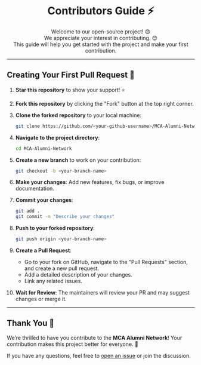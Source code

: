 <div align="center">

# Contributors Guide ⚡

Welcome to our open-source project! 😍  
We appreciate your interest in contributing. 😊  
This guide will help you get started with the project and make your first contribution.

</div>

---

## Creating Your First Pull Request 🌟

1. **Star this repository** to show your support! ⭐
2. **Fork this repository** by clicking the "Fork" button at the top right corner.
3. **Clone the forked repository** to your local machine:

    ```bash
    git clone https://github.com/<your-github-username>/MCA-Alumni-Network.git
    ```

4. **Navigate to the project directory**:

    ```bash
    cd MCA-Alumni-Network
    ```

5. **Create a new branch** to work on your contribution:

    ```bash
    git checkout -b <your-branch-name>
    ```

6. **Make your changes**: Add new features, fix bugs, or improve documentation.
7. **Commit your changes**:

    ```bash
    git add .
    git commit -m "Describe your changes"
    ```

8. **Push to your forked repository**:

    ```bash
    git push origin <your-branch-name>
    ```

9. **Create a Pull Request**:  
   - Go to your fork on GitHub, navigate to the "Pull Requests" section, and create a new pull request.
   - Add a detailed description of your changes.
   - Link any related issues.

10. **Wait for Review**: The maintainers will review your PR and may suggest changes or merge it.

---

## Thank You 🙌

We’re thrilled to have you contribute to the **MCA Alumni Network**! Your contribution makes this project better for everyone. 🎉

If you have any questions, feel free to [open an issue](https://github.com/abhishekraoas/MCA-Alumni-Network/issues) or join the discussion.
